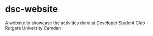 # dsc-website
A website to showcase the activities done at Developer Student Club - Rutgers University Camden
